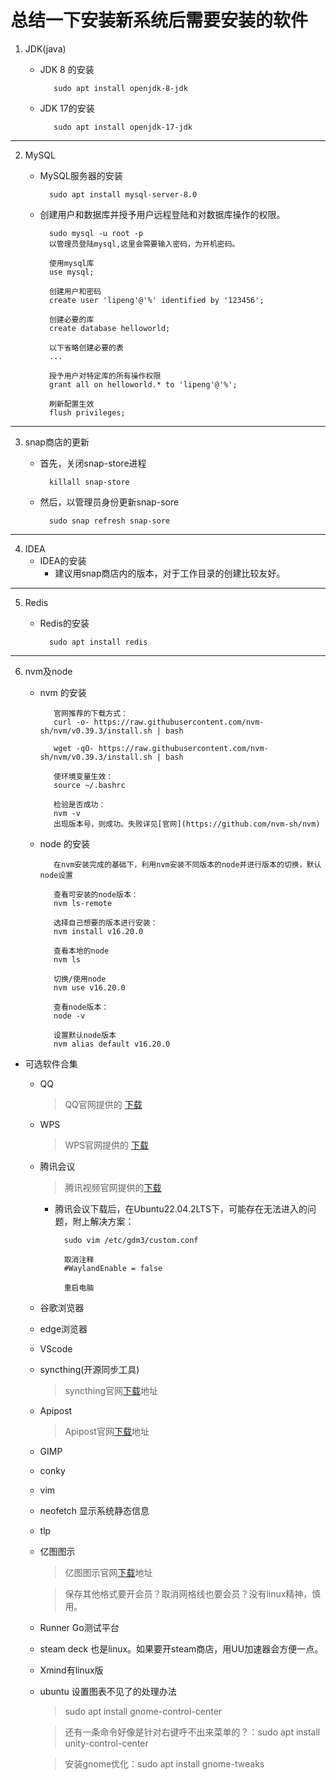 # 总结一下安装新系统后需要安装的软件  

1. JDK(java)
   - JDK 8 的安装
  
            sudo apt install openjdk-8-jdk
   - JDK 17的安装

            sudo apt install openjdk-17-jdk

---

2. MySQL
    - MySQL服务器的安装

            sudo apt install mysql-server-8.0
    
    - 创建用户和数据库并授予用户远程登陆和对数据库操作的权限。
            
            sudo mysql -u root -p
            以管理员登陆mysql,这里会需要输入密码，为开机密码。

            使用mysql库
            use mysql;

            创建用户和密码
            create user 'lipeng'@'%' identified by '123456';

            创建必要的库
            create database helloworld;

            以下省略创建必要的表
            ...

            授予用户对特定库的所有操作权限
            grant all on helloworld.* to 'lipeng'@'%';

            刷新配置生效
            flush privileges;

---

3. snap商店的更新
    - 首先，关闭snap-store进程
  
            killall snap-store
    - 然后，以管理员身份更新snap-sore

            sudo snap refresh snap-sore

---

4. IDEA
    - IDEA的安装
      - 建议用snap商店内的版本，对于工作目录的创建比较友好。

---

5. Redis
    - Redis的安装
  
            sudo apt install redis

---

6. nvm及node
   - nvm 的安装
            
            官网推荐的下载方式：
            curl -o- https://raw.githubusercontent.com/nvm-sh/nvm/v0.39.3/install.sh | bash

            wget -qO- https://raw.githubusercontent.com/nvm-sh/nvm/v0.39.3/install.sh | bash

            使环境变量生效：
            source ~/.bashrc

            检验是否成功：
            nvm -v
            出现版本号，则成功。失败详见[官网](https://github.com/nvm-sh/nvm)
   
   - node 的安装

            在nvm安装完成的基础下，利用nvm安装不同版本的node并进行版本的切换，默认node设置

            查看可安装的node版本：
            nvm ls-remote

            选择自己想要的版本进行安装：
            nvm install v16.20.0

            查看本地的node
            nvm ls

            切换/使用node
            nvm use v16.20.0

            查看node版本：
            node -v

            设置默认node版本
            nvm alias default v16.20.0

* 可选软件合集
     - QQ
        > QQ官网提供的 [下载](https://im.qq.com/linuxqq/index.shtml)

     - WPS
        > WPS官网提供的 [下载](https://www.wps.cn/product/wpslinux)

     - 腾讯会议
        > 腾讯视频官网提供的[下载](https://meeting.tencent.com/download/)
        - 腾讯会议下载后，在Ubuntu22.04.2LTS下，可能存在无法进入的问题，附上解决方案：

                sudo vim /etc/gdm3/custom.conf

                取消注释
                #WaylandEnable = false

                重启电脑

     - 谷歌浏览器
     - edge浏览器
     - VScode
     - syncthing(开源同步工具)
        > syncthing官网[下载](https://apt.syncthing.net/)地址
        
     - Apipost
        > Apipost官网[下载](https://www.apipost.cn/)地址

     - GIMP
     - conky
     - vim
     - neofetch 显示系统静态信息
     - tlp
     - 亿图图示
        > 亿图图示官网[下载](https://www.edrawsoft.cn/download-edrawmax.html)地址

        > 保存其他格式要开会员？取消网格线也要会员？没有linux精神，慎用。
     - Runner Go测试平台
 
     - steam deck 也是linux。如果要开steam商店，用UU加速器会方便一点。
     - Xmind有linux版
     - ubuntu 设置图表不见了的处理办法

         > sudo apt install gnome-control-center
         
         > 还有一条命令好像是针对右键呼不出来菜单的？：sudo apt install unity-control-center

         > 安装gnome优化：sudo apt install gnome-tweaks